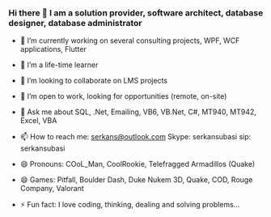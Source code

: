 ### Hi there 👋 I am a solution provider, software architect, database designer, database administrator 

- 🔭 I’m currently working on several consulting projects, WPF, WCF applications, Flutter
- 🌱 I’m a life-time learner
- 👯 I’m looking to collaborate on LMS projects
- 🤔 I’m open to work, looking for opportunities (remote, on-site)
- 💬 Ask me about SQL, .Net, Emailing, VB6, VB.Net, C#, MT940, MT942, Excel, VBA
- 📫 How to reach me: serkans@outlook.com Skype: serkansubasi sip: serkansubasi

- 😄 Pronouns: COoL_Man, CoolRookie, Telefragged Armadillos (Quake)
- 😄 Games: Pitfall, Boulder Dash, Duke Nukem 3D, Quake, COD, Rouge Company, Valorant
- ⚡ Fun fact: I love coding, thinking, dealing and solving problems...
